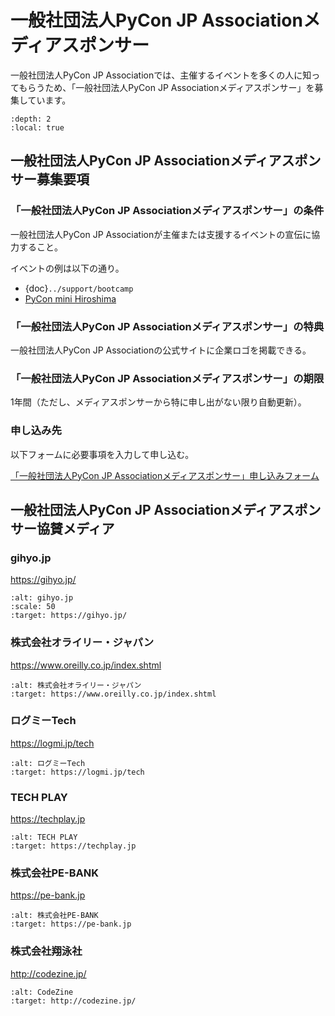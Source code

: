 # 一般社団法人PyCon JP Associationメディアスポンサー

一般社団法人PyCon JP Associationでは、主催するイベントを多くの人に知ってもらうため、「一般社団法人PyCon JP Associationメディアスポンサー」を募集しています。

```{contents} 目次
:depth: 2
:local: true
```

## 一般社団法人PyCon JP Associationメディアスポンサー募集要項

### 「一般社団法人PyCon JP Associationメディアスポンサー」の条件

一般社団法人PyCon JP Associationが主催または支援するイベントの宣伝に協力すること。

イベントの例は以下の通り。

- {doc}`../support/bootcamp`
- [PyCon mini Hiroshima](https://hiroshima.pycon.jp/)

### 「一般社団法人PyCon JP Associationメディアスポンサー」の特典

一般社団法人PyCon JP Associationの公式サイトに企業ロゴを掲載できる。

### 「一般社団法人PyCon JP Associationメディアスポンサー」の期限

1年間（ただし、メディアスポンサーから特に申し出がない限り自動更新）。

### 申し込み先

以下フォームに必要事項を入力して申し込む。

[「一般社団法人PyCon JP Associationメディアスポンサー」申し込みフォーム](https://docs.google.com/a/pycon.jp/forms/d/e/1FAIpQLScYv3BcZruZQj89tNyzbpcIA8spQzNwIiW9bC-vCQH3UDUaRA/viewform)

## 一般社団法人PyCon JP Associationメディアスポンサー協賛メディア

### gihyo.jp

<https://gihyo.jp/>

```{image} /_static/sponsor/media/logos/gihyo.png
:alt: gihyo.jp
:scale: 50
:target: https://gihyo.jp/
```

### 株式会社オライリー・ジャパン

<https://www.oreilly.co.jp/index.shtml>

```{image} /_static/sponsor/media/logos/oreilly.jpg
:alt: 株式会社オライリー・ジャパン
:target: https://www.oreilly.co.jp/index.shtml
```

### ログミーTech

<https://logmi.jp/tech>

```{image} /_static/sponsor/media/logos/logmi-tech.png
:alt: ログミーTech
:target: https://logmi.jp/tech
```

### TECH PLAY

<https://techplay.jp>

```{image} /_static/sponsor/media/logos/techplay_logo.png
:alt: TECH PLAY
:target: https://techplay.jp
```

### 株式会社PE-BANK

<https://pe-bank.jp>

```{image} /_static/sponsor/media/logos/PE-BANK.jpg
:alt: 株式会社PE-BANK
:target: https://pe-bank.jp
```

### 株式会社翔泳社

<http://codezine.jp/>

```{image} /_static/sponsor/media/logos/codezine.png
:alt: CodeZine
:target: http://codezine.jp/
```
